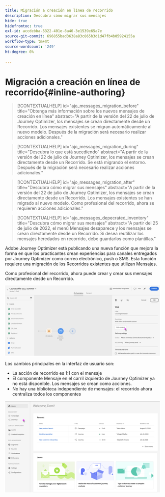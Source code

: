 ```yaml
---
title: Migración a creación en línea de recorrido
description: Descubra cómo migrar sus mensajes
hide: true
hidefromtoc: true
exl-id: accdebba-5322-401e-8a40-3e1539e65a7e
source-git-commit: 696855bad3638a83c865b3d1d47fb4b05924155a
workflow-type: tm+mt
source-wordcount: '249'
ht-degree: 0%

---
```


# Migración a creación en línea de recorrido{#inline-authoring}


>[!CONTEXTUALHELP]
>id="ajo_messages_migration_before"
>title="Obtenga más información sobre los nuevos mensajes de creación en línea"
>abstract="A partir de la versión del 22 de julio de Journey Optimizer, los mensajes se crean directamente desde un Recorrido. Los mensajes existentes se migran automáticamente al nuevo modelo. Después de la migración será necesario realizar acciones adicionales."

>[!CONTEXTUALHELP]
>id="ajo_messages_migration_during"
>title="Descubra lo que está sucediendo"
>abstract="A partir de la versión del 22 de julio de Journey Optimizer, los mensajes se crean directamente desde un Recorrido. Se está migrando el entorno. Después de la migración será necesario realizar acciones adicionales."


>[!CONTEXTUALHELP]
>id="ajo_messages_migration_after"
>title="Descubra cómo migrar sus mensajes"
>abstract="A partir de la versión del 22 de julio de Journey Optimizer, los mensajes se crean directamente desde un Recorrido. Los mensajes existentes se han migrado al nuevo modelo. Como profesional del recorrido, ahora se requieren acciones adicionales."

>[!CONTEXTUALHELP]
>id="ajo_messages_depecrated_inventory"
>title="Descubra cómo migrar sus mensajes"
>abstract="A partir del 25 de julio de 2022, el menú Mensajes desaparece y los mensajes se crean directamente desde un Recorrido. Si desea reutilizar los mensajes heredados en recorrido, debe guardarlos como plantillas."

Adobe Journey Optimizer está publicando una nueva función que mejora la forma en que los practicantes crean experiencias para canales entregados por Journey Optimizer como correo electrónico, push o SMS. Esta función requiere una migración de los Recorridos existentes que utilizan Mensajes.

Como profesional del recorrido, ahora puede crear y crear sus mensajes directamente desde un Recorrido.

![](assets/inline-message.png)

Los cambios principales en la interfaz de usuario son:

* La acción de recorrido es 1:1 con el mensaje
* El componente Mensaje en el carril izquierdo de Journey Optimizer ya no está disponible. Los mensajes se crean como acciones.
* No hay una biblioteca independiente de mensajes: el recorrido ahora centraliza todos los componentes

![](assets/updated-left-rail.png)
